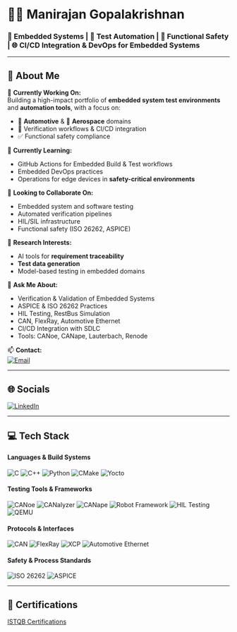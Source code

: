 # 👨‍💻 Manirajan Gopalakrishnan

### 🔧 Embedded Systems | 🧪 Test Automation | 🚗 Functional Safety | 🌐 CI/CD Integration & DevOps for Embedded Systems

---

## 💫 About Me

🔭 **Currently Working On:**  
Building a high-impact portfolio of **embedded system test environments** and **automation tools**, with a focus on:

- 🚗 **Automotive** & 🛫 **Aerospace** domains  
- 🧪 Verification workflows & CI/CD integration  
- ✅ Functional safety compliance  

🌱 **Currently Learning:**  
- GitHub Actions for Embedded Build & Test workflows  
- Embedded DevOps practices  
- Operations for edge devices in **safety-critical environments**

🤝 **Looking to Collaborate On:**  
- Embedded system and software testing  
- Automated verification pipelines  
- HIL/SIL infrastructure  
- Functional safety (ISO 26262, ASPICE)

🧠 **Research Interests:**  
- AI tools for **requirement traceability**  
- **Test data generation**  
- Model-based testing in embedded domains  

💬 **Ask Me About:**  
- Verification & Validation of Embedded Systems  
- ASPICE & ISO 26262 Practices  
- HIL Testing, RestBus Simulation  
- CAN, FlexRay, Automotive Ethernet  
- CI/CD Integration with SDLC  
- Tools: CANoe, CANape, Lauterbach, Renode  

📫 **Contact:**  
[![Email](https://img.shields.io/badge/Email-D14836?style=flat&logo=gmail&logoColor=white)](mailto:gopalakrishnan.manirajan@gmail.com)  

---

## 🌐 Socials

[![LinkedIn](https://img.shields.io/badge/LinkedIn-%230077B5.svg?style=for-the-badge&logo=linkedin&logoColor=white)](https://linkedin.com/in/manirajan1)  

---

## 💻 Tech Stack

#### **Languages & Build Systems**
![C](https://img.shields.io/badge/C-%2300599C.svg?style=for-the-badge&logo=c&logoColor=white)
![C++](https://img.shields.io/badge/C++-%2300599C.svg?style=for-the-badge&logo=c%2B%2B&logoColor=white)
![Python](https://img.shields.io/badge/Python-3670A0?style=for-the-badge&logo=python&logoColor=ffdd54)
![CMake](https://img.shields.io/badge/CMake-%23008FBA.svg?style=for-the-badge&logo=cmake&logoColor=white)
![Yocto](https://img.shields.io/badge/Yocto%20Project-000000.svg?style=for-the-badge&logo=yocto&logoColor=white)

#### **Testing Tools & Frameworks**
![CANoe](https://img.shields.io/badge/CANoe-Vector-blue?style=for-the-badge)
![CANalyzer](https://img.shields.io/badge/CANalyzer-Vector-blue?style=for-the-badge)
![CANape](https://img.shields.io/badge/CANape-Vector-blue?style=for-the-badge)
![Robot Framework](https://img.shields.io/badge/Robot%20Framework-green?style=for-the-badge&logo=robot-framework&logoColor=white)
![HIL Testing](https://img.shields.io/badge/HIL_Testing-Automotive-orange?style=for-the-badge)
![QEMU](https://img.shields.io/badge/QEMU-FAFAFA?style=for-the-badge&logo=qemu&logoColor=black)

#### **Protocols & Interfaces**
![CAN](https://img.shields.io/badge/CAN-Bus-yellow?style=for-the-badge)
![FlexRay](https://img.shields.io/badge/FlexRay-Communication-blue?style=for-the-badge)
![XCP](https://img.shields.io/badge/XCP-Protocol-informational?style=for-the-badge)
![Automotive Ethernet](https://img.shields.io/badge/Automotive%20Ethernet-Networking-9cf?style=for-the-badge)

#### **Safety & Process Standards**
![ISO 26262](https://img.shields.io/badge/ISO%2026262-Functional%20Safety-critical?style=for-the-badge&color=red)
![ASPICE](https://img.shields.io/badge/ASPICE-Automotive%20SPICE-blue?style=for-the-badge)

---

## 📜 **Certifications**
[ISTQB Certifications](./Certificates/ISTQB/)